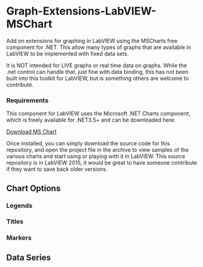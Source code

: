 # Graph-Extensions-LabVIEW-MSChart
Add on extensions for graphing in LabVIEW using the MSCharts free component for .NET.  This allow many types of graphs that are available in LabVIEW to be implemented with fixed data sets.

It is NOT intended for LIVE graphs or real time data on graphs.  While the .net control can handle that, just fine with data binding, this has not been built into this toolkit for LabVIEW, but is something others are welcome to contribute.

### Requirements
This component for LabVIEW uses the Microsoft .NET Charts component, which is freely available for .NET3.5+ and can be downloaded here:

[Download MS Chart](https://www.microsoft.com/en-ca/download/details.aspx?id=14422)

Once installed, you can simply download the source code for this repository, and open the project file in the archive to view samples of the various charts and start using or playing with it in LabVIEW.  This source repository is in LabVIEW 2015, it would be great to have someone contribute if they want to save back older versions.

## Chart Options

### Legends

### Titles

### Markers

## Data Series
